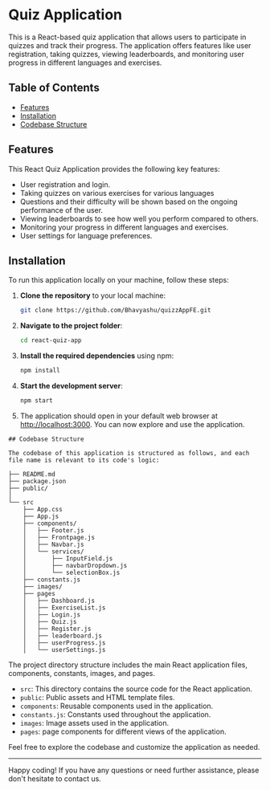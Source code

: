 # Quiz Application

This is a React-based quiz application that allows users to participate in quizzes and track their progress. The application offers features like user registration, taking quizzes, viewing leaderboards, and monitoring user progress in different languages and exercises.

## Table of Contents

- [Features](#features)
- [Installation](#installation)
- [Codebase Structure](#codebase-structure)

## Features

This React Quiz Application provides the following key features:

- User registration and login.
- Taking quizzes on various exercises for various languages
- Questions and their difficulty will be shown based on the ongoing performance of the user.
- Viewing leaderboards to see how well you perform compared to others.
- Monitoring your progress in different languages and exercises.
- User settings for language preferences.

## Installation

To run this application locally on your machine, follow these steps:

1. **Clone the repository** to your local machine:

    ```bash
    git clone https://github.com/Bhavyashu/quizzAppFE.git
    ```

2. **Navigate to the project folder**:

    ```bash
    cd react-quiz-app
    ```

3. **Install the required dependencies** using npm:

    ```bash
    npm install
    ```

4. **Start the development server**:

    ```bash
    npm start
    ```

5. The application should open in your default web browser at [http://localhost:3000](http://localhost:3000). You can now explore and use the application.

```text
## Codebase Structure

The codebase of this application is structured as follows, and each file name is relevant to its code's logic:

├── README.md
├── package.json
├── public/
│
└── src
    ├── App.css
    ├── App.js
    ├── components/
    │   ├── Footer.js
    │   ├── Frontpage.js
    │   ├── Navbar.js
    │   └── services/
    │       ├── InputField.js
    │       ├── navbarDropdown.js
    │       └── selectionBox.js
    ├── constants.js
    ├── images/
    ├── pages
    │   ├── Dashboard.js
    │   ├── ExerciseList.js
    │   ├── Login.js
    │   ├── Quiz.js
    │   ├── Register.js
    │   ├── leaderboard.js
    │   ├── userProgress.js
    │   └── userSettings.js

```

The project directory structure includes the main React application files, components, constants, images, and pages.

- `src`: This directory contains the source code for the React application.
- `public`: Public assets and HTML template files.
- `components`: Reusable components used in the application.
- `constants.js`: Constants used throughout the application.
- `images`: Image assets used in the application.
- `pages`: page components for different views of the application.

Feel free to explore the codebase and customize the application as needed.

---

Happy coding! If you have any questions or need further assistance, please don't hesitate to contact us.
